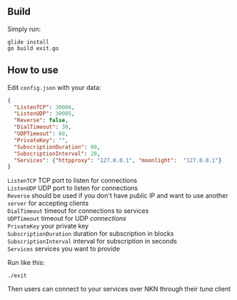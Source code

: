 ## Build
Simply run:
```shell
glide install
go build exit.go
```

## How to use
Edit `config.json` with your data:
```json
{
  "ListenTCP": 30004,
  "ListenUDP": 30005,
  "Reverse": false,
  "DialTimeout": 30,
  "UDPTimeout": 60,
  "PrivateKey": "",
  "SubscriptionDuration": 60,
  "SubscriptionInterval": 20,
  "Services": {"httpproxy": "127.0.0.1", "moonlight":  "127.0.0.1"}
}
```
`ListenTCP` TCP port to listen for connections  
`ListenUDP` UDP port to listen for connections  
`Reverse` should be used if you don't have public IP and want to use another `server` for accepting clients  
`DialTimeout` timeout for connections to services  
`UDPTimeout`  timeout for UDP *connections*  
`PrivateKey` your private key  
`SubscriptionDuration` duration for subscription in blocks  
`SubscriptionInterval` interval for subscription in seconds  
`Services` services you want to provide  

Run like this:
```shell
./exit
```

Then users can connect to your services over NKN through their *tuna* client
